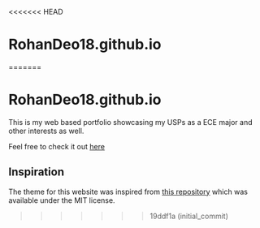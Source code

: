<<<<<<< HEAD
# RohanDeo18.github.io
=======
# RohanDeo18.github.io
This is my web based portfolio showcasing my USPs as a ECE major and other interests as well.

Feel free to check it out [here](https://RohanDeo18.github.io)

## Inspiration
The theme for this website was inspired from [this repository](https://github.com/jarrekk/Jalpc) which was available under the MIT license.

>>>>>>> 19ddf1a (initial_commit)
